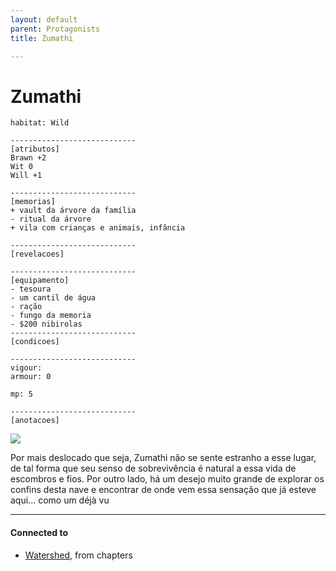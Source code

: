 ```yaml
---
layout: default
parent: Protagonists
title: Zumathi

---
```

# Zumathi

```
habitat: Wild

----------------------------
[atributos]
Brawn +2
Wit 0
Will +1

----------------------------
[memorias]
+ vault da árvore da família
- ritual da árvore
+ vila com crianças e animais, infância

----------------------------
[revelacoes]

----------------------------
[equipamento]
- tesoura
- um cantil de água
- ração
- fungo da memoria
- $200 nibirolas
----------------------------
[condicoes]

----------------------------
vigour: 
armour: 0

mp: 5

----------------------------
[anotacoes]
```

![](https://i.imgur.com/tFiTAkw.png)

Por mais deslocado que seja, Zumathi não se sente estranho a esse lugar, de tal forma que seu senso de sobrevivência é natural a essa vida de escombros e fios. Por outro lado, há um desejo muito grande de explorar os confins desta nave e encontrar de onde vem essa sensação que já esteve aqui... como um déjà vu

---

#### Connected to

<!-- QueryToSerialize: LIST without ID "["+ title + "](https://terra-campaigns.github.io/"+ regexreplace(file.path, ".md", "") + ")" + ", from " + regexreplace(file.folder, "nibiru/", "") FROM ([[]]) OR outgoing([[]]) SORT file.folder DESC -->
<!-- SerializedQuery: LIST without ID "["+ title + "](https://terra-campaigns.github.io/"+ regexreplace(file.path, ".md", "") + ")" + ", from " + regexreplace(file.folder, "nibiru/", "") FROM ([[]]) OR outgoing([[]]) SORT file.folder DESC -->
- [Watershed](https://terra-campaigns.github.io/nibiru/chapters/Watershed), from chapters
<!-- SerializedQuery END -->
